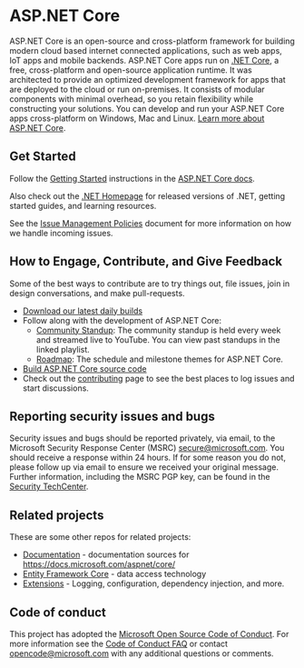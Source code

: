 ASP.NET Core
============

ASP.NET Core is an open-source and cross-platform framework for building modern cloud based internet connected applications, such as web apps, IoT apps and mobile backends. ASP.NET Core apps run on [.NET Core](https://dot.net), a free, cross-platform and open-source application runtime. It was architected to provide an optimized development framework for apps that are deployed to the cloud or run on-premises. It consists of modular components with minimal overhead, so you retain flexibility while constructing your solutions. You can develop and run your ASP.NET Core apps cross-platform on Windows, Mac and Linux. [Learn more about ASP.NET Core](https://docs.microsoft.com/aspnet/core/).

## Get Started

Follow the [Getting Started](https://docs.microsoft.com/aspnet/core/getting-started) instructions in the [ASP.NET Core docs](https://docs.microsoft.com/aspnet/index).

Also check out the [.NET Homepage](https://www.microsoft.com/net) for released versions of .NET, getting started guides, and learning resources.

See the [Issue Management Policies](https://github.com/aspnet/AspNetCore/blob/anurse/issue-policies/docs/IssueManagementPolicies.md) document for more information on how we handle incoming issues.

## How to Engage, Contribute, and Give Feedback

Some of the best ways to contribute are to try things out, file issues, join in design conversations,
and make pull-requests.

* [Download our latest daily builds](./docs/DailyBuilds.md)
* Follow along with the development of ASP.NET Core:
    * [Community Standup](https://live.asp.net): The community standup is held every week and streamed live to YouTube. You can view past standups in the linked playlist.
    * [Roadmap](https://github.com/aspnet/AspNetCore/wiki/Roadmap): The schedule and milestone themes for ASP.NET Core.
* [Build ASP.NET Core source code](./docs/BuildFromSource.md)
* Check out the [contributing](CONTRIBUTING.md) page to see the best places to log issues and start discussions.

## Reporting security issues and bugs

Security issues and bugs should be reported privately, via email, to the Microsoft Security Response Center (MSRC)  secure@microsoft.com. You should receive a response within 24 hours. If for some reason you do not, please follow up via email to ensure we received your original message. Further information, including the MSRC PGP key, can be found in the [Security TechCenter](https://technet.microsoft.com/en-us/security/ff852094.aspx).

## Related projects

These are some other repos for related projects:

* [Documentation](https://github.com/aspnet/Docs) - documentation sources for https://docs.microsoft.com/aspnet/core/
* [Entity Framework Core](https://github.com/dotnet/efcore) - data access technology
* [Extensions](https://github.com/dotnet/extensions) - Logging, configuration, dependency injection, and more.

## Code of conduct

This project has adopted the [Microsoft Open Source Code of Conduct](https://opensource.microsoft.com/codeofconduct/).  For more information see the [Code of Conduct FAQ](https://opensource.microsoft.com/codeofconduct/faq/) or contact [opencode@microsoft.com](mailto:opencode@microsoft.com) with any additional questions or comments.
